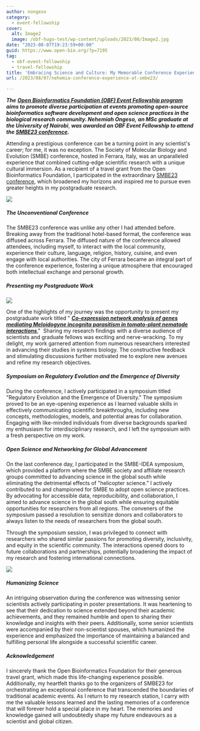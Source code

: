 ```yaml
---
author: nongeso
category:
  - event-fellowship
cover:
  alt: Image2
  image: /obf-hugo-test/wp-content/uploads/2023/08/Image2.jpg
date: "2023-08-07T19:23:59+00:00"
guid: https://www.open-bio.org/?p=7195
tag:
  - obf-event-fellowship
  - travel-fellowship
title: 'Embracing Science and Culture: My Memorable Conference Experience at SMBE23 in Ferrara, Italy'
url: /2023/08/07/nehemia-conference-experience-at-smbe23/

---
```

**_The_** [**_Open Bioinformatics Foundation (OBF) Event Fellowship program_**](/obf-hugo-test/travel-awards) **_aims to promote diverse participation at events promoting open-source bioinformatics software development and open science practices in the biological research community. Nehemiah Ongeso,_** _**an MSc graduate at**_ _**the University of Nairobi**_, **_was awarded an OBF Event Fellowship to attend_** _**the [SMBE23 conference](https://www.smbe2023.org/).**_

Attending a prestigious conference can be a turning point in any scientist's career; for me, it was no exception. The Society of Molecular Biology and Evolution (SMBE) conference, hosted in Ferrara, Italy, was an unparalleled experience that combined cutting-edge scientific research with a unique cultural immersion. As a recipient of a travel grant from the Open Bioinformatics Foundation, I participated in the extraordinary [SMBE23 conference](https://www.smbe2023.org/), which broadened my horizons and inspired me to pursue even greater heights in my postgraduate research.

![](/obf-hugo-test/wp-content/uploads/2023/08/Image1-702x1024.jpg)

##### **The Unconventional Conference**

The SMBE23 conference was unlike any other I had attended before. Breaking away from the traditional hotel-based format, the conference was diffused across Ferrara. The diffused nature of the conference allowed attendees, including myself, to interact with the local community, experience their culture, language, religion, history, cuisine, and even engage with local authorities. The city of Ferrara became an integral part of the conference experience, fostering a unique atmosphere that encouraged both intellectual exchange and personal growth.

##### **Presenting my Postgraduate Work**

![](/obf-hugo-test/wp-content/uploads/2023/08/Image2-768x1024.jpg)

One of the highlights of my journey was the opportunity to present my postgraduate work titled " [**_Co-expression network analysis of genes mediating Meloidogyne incognita parasitism in tomato-plant nematode interactions_**.](http://dx.doi.org/10.6084/m9.figshare.23867637)"  Sharing my research findings with a diverse audience of scientists and graduate fellows was exciting and nerve-wracking. To my delight, my work garnered attention from numerous researchers interested in advancing their studies in systems biology. The constructive feedback and stimulating discussions further motivated me to explore new avenues and refine my research objectives.

##### **Symposium on Regulatory Evolution and the Emergence of Diversity**

During the conference, I actively participated in a symposium titled "Regulatory Evolution and the Emergence of Diversity." The symposium proved to be an eye-opening experience as I learned valuable skills in effectively communicating scientific breakthroughs, including new concepts, methodologies, models, and potential areas for collaboration. Engaging with like-minded individuals from diverse backgrounds sparked my enthusiasm for interdisciplinary research, and I left the symposium with a fresh perspective on my work.

##### **Open Science and Networking for Global Advancement**

On the last conference day, I participated in the SMBE-IDEA symposium, which provided a platform where the SMBE society and affiliate research groups committed to advancing science in the global south while eliminating the detrimental effects of "helicopter science." I actively contributed to and championed for SMBE to adopt open science practices. By advocating for accessible data, reproducibility, and collaboration, I aimed to advance science in the global south while ensuring equitable opportunities for researchers from all regions. The conveners of the symposium passed a resolution to sensitize donors and collaborators to always listen to the needs of researchers from the global south.

Through the symposium session, I was privileged to connect with researchers who shared similar passions for promoting diversity, inclusivity, and equity in the scientific community. The interactions opened doors to future collaborations and partnerships, potentially broadening the impact of my research and fostering international connections.

![](/obf-hugo-test/wp-content/uploads/2023/08/Image3.jpg)

##### **Humanizing Science**

An intriguing observation during the conference was witnessing senior scientists actively participating in poster presentations. It was heartening to see that their dedication to science extended beyond their academic achievements, and they remained humble and open to sharing their knowledge and insights with their peers. Additionally, some senior scientists were accompanied by their non-scientist spouses, which humanized the experience and emphasized the importance of maintaining a balanced and fulfilling personal life alongside a successful scientific career.

##### **Acknowledgement**

I sincerely thank the Open Bioinformatics Foundation for their generous travel grant, which made this life-changing experience possible. Additionally, my heartfelt thanks go to the organizers of SMBE23 for orchestrating an exceptional conference that transcended the boundaries of traditional academic events. As I return to my research station, I carry with me the valuable lessons learned and the lasting memories of a conference that will forever hold a special place in my heart. The memories and knowledge gained will undoubtedly shape my future endeavours as a scientist and global citizen.
